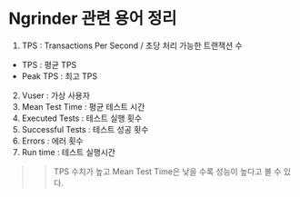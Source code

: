 # Ngrinder 관련 용어 정리
1. TPS : Transactions Per Second / 초당 처리 가능한 트랜잭션 수
  - TPS : 평균 TPS
  - Peak TPS : 최고 TPS
2. Vuser : 가상 사용자
3. Mean Test Time : 평균 테스트 시간
4. Executed Tests : 테스트 실행 횟수
5. Successful Tests : 테스트 성공 횟수
6. Errors : 에러 횟수
7. Run time : 테스트 실행시간

>> TPS 수치가 높고 Mean Test Time은 낮을 수록 성능이 높다고 볼 수 있다.
